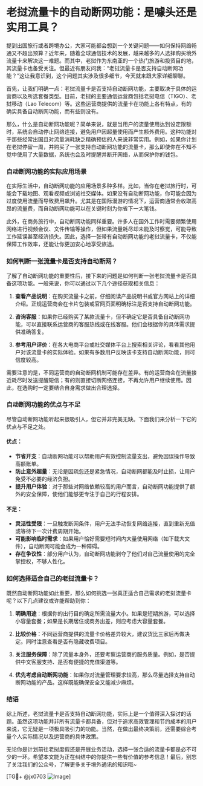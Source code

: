 # 老挝流量卡的自动断网功能：是噱头还是实用工具？

提到出国旅行或者跨境办公，大家可能都会想到一个关键问题——如何保持网络畅通又不超出预算？近年来，随着全球通信技术的发展，越来越多的人选择购买境外流量卡来解决这一难题。而其中，老挝作为东南亚的一个热门旅游和投资目的地，其流量卡也备受关注。但最近有朋友问我：“老挝流量卡是否支持自动断网功能？”这让我意识到，这个问题其实涉及很多细节，今天就来跟大家详细聊聊。

首先，让我们明确一点：老挝流量卡是否支持自动断网功能，主要取决于具体的运营商以及所选套餐类型。目前，老挝的主要通信运营商包括老挝电信（TIGO）、老挝移动（Lao Telecom）等。这些运营商提供的流量卡在功能上各有特点，有的确实具备自动断网功能，而有些则没有。

那么，什么是自动断网功能呢？简单来说，就是当用户的流量使用达到设定限额时，系统会自动停止网络连接，避免用户因超量使用而产生额外费用。这种功能对于那些经常出国且对流量消耗缺乏精确预估的人来说非常实用。例如，如果你计划在老挝停留一周，并购买了一张支持自动断网功能的流量卡，那么即使你在不知不觉中使用了大量数据，系统也会及时提醒并断开网络，从而保护你的钱包。

### 自动断网功能的实际应用场景

在实际生活中，自动断网功能的应用场景多种多样。比如，当你在老挝旅行时，可能会下载地图、观看视频或浏览社交媒体。如果没有自动断网功能，你可能会因为过度使用流量而导致费用飙升。尤其是在国际漫游的情况下，运营商通常会收取高昂的流量费，而自动断网功能可以在关键时刻为你省下一大笔钱。

此外，在商务旅行中，自动断网功能同样重要。许多人在国外工作时需要频繁使用网络进行视频会议、文件传输等操作，但如果流量耗尽却未能及时察觉，可能导致工作延误甚至经济损失。因此，选择一张带有自动断网功能的老挝流量卡，不仅能保障工作效率，还能让你更加安心地享受旅途。

### 如何判断一张流量卡是否支持自动断网？

了解了自动断网功能的重要性后，接下来的问题是如何判断一张老挝流量卡是否具备这项功能。一般来说，你可以通过以下几个途径获取相关信息：

1. **查看产品说明**：在购买流量卡之前，仔细阅读产品说明书或官方网站上的详细介绍。正规运营商会在卡片包装或官网页面明确标注是否支持自动断网功能。

2. **咨询客服**：如果你已经购买了某款流量卡，但不确定它是否具备自动断网功能，可以直接联系运营商的客服热线或在线客服。他们会根据你的具体需求提供准确答复。

3. **参考用户评价**：在各大电商平台或社交媒体平台上搜索相关评论，看看其他用户对该流量卡的实际体验。如果有多数用户反映该卡支持自动断网功能，则可信度较高。

需要注意的是，不同运营商的自动断网机制可能存在差异。有的运营商会在流量接近耗尽时发送提醒短信；有的则直接切断网络连接，不再允许用户继续使用。因此，在选购时一定要结合自身需求做出合理选择。

### 自动断网功能的优点与不足

尽管自动断网功能听起来很吸引人，但它并非完美无缺。下面我们来分析一下它的优点与不足之处。

#### 优点：
- **节省开支**：自动断网功能可以帮助用户有效控制流量支出，避免因误操作导致高额账单。
- **防止意外超量**：无论是因疏忽还是紧急情况，自动断网都能及时止损，让用户免受不必要的经济负担。
- **提升用户体验**：对于那些对网络依赖较高的用户而言，自动断网功能提供了额外的安全保障，使他们能够更专注于自己的行程安排。

#### 不足：
- **灵活性受限**：一旦触发断网条件，用户无法手动恢复网络连接，直到重新充值或等待下一次计费周期开始。
- **可能影响临时需求**：如果用户恰好需要短时间内大量使用网络（如下载大文件），自动断网可能会成为一种障碍。
- **存在争议性**：部分用户认为，自动断网功能剥夺了他们对自己流量使用的完全掌控权，不够人性化。

### 如何选择适合自己的老挝流量卡？

既然自动断网功能如此重要，那么如何挑选一张真正适合自己需求的老挝流量卡呢？以下几点建议或许能帮助到你：

1. **明确用途**：根据你的出行目的确定所需流量大小。如果是短期旅游，可以选择小容量套餐；如果是长期居住或商务出差，则应考虑大容量套餐。

2. **比较价格**：不同运营商提供的流量卡价格差异较大，建议货比三家后再做决定。同时注意查看是否有隐藏收费项目。

3. **关注服务保障**：除了流量本身外，还要考察运营商的服务质量。例如，是否提供中文客服支持、是否有便捷的充值渠道等。

4. **优先考虑自动断网功能**：如果你对流量管理要求较高，那么尽量选择支持自动断网功能的产品。这样既能确保安全又能减少麻烦。

### 结语

综上所述，老挝流量卡是否支持自动断网功能，实际上是一个值得深入探讨的话题。虽然这项功能并非所有流量卡都具备，但对于追求高效管理和节约成本的用户来说，它无疑是一项极具吸引力的功能。当然，在做出最终决策前，还需要综合考量个人实际情况以及运营商的具体政策。

无论你是计划前往老挝度假还是开展业务活动，选择一张合适的流量卡都是必不可少的一环。希望本文能为正在纠结中的你提供一些有价值的参考信息！最后，别忘了关注我们的公众号，了解更多关于境外通讯的知识哦~

[TG💪+ @jx0703 ![Image](https://github.com/user-attachments/assets/dbca1d08-cadb-493c-b0ec-ad6f7a83f270)]
